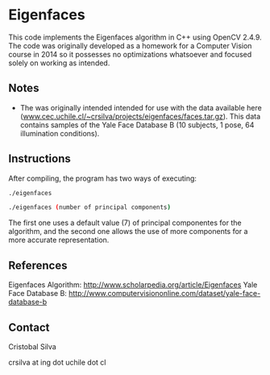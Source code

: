 Eigenfaces
==========
This code implements the Eigenfaces algorithm in C++ using OpenCV 2.4.9. The code was originally developed as a homework for a Computer Vision course in 2014 so it possesses no optimizations whatsoever and focused solely on working as intended.

Notes
-----
- The was originally intended intended for use with the data available here (www.cec.uchile.cl/~crsilva/projects/eigenfaces/faces.tar.gz). This data contains samples of the Yale Face Database B (10 subjects, 1 pose, 64 illumination conditions).

Instructions
------------
After compiling, the program has two ways of executing:
```bash
./eigenfaces
```
```bash
./eigenfaces (number of principal components)
```
The first one uses a default value (7) of principal componentes for the algorithm, and the second one allows the use of more components for a more accurate representation.

References
----------
Eigenfaces Algorithm: http://www.scholarpedia.org/article/Eigenfaces
Yale Face Database B: http://www.computervisiononline.com/dataset/yale-face-database-b

Contact
-------
Cristobal Silva

crsilva at ing dot uchile dot cl